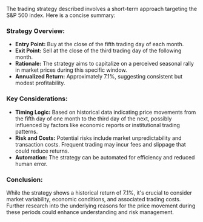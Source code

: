 The trading strategy described involves a short-term approach targeting the S&P 500 index. Here is a concise summary:

### Strategy Overview:
- **Entry Point:** Buy at the close of the fifth trading day of each month.
- **Exit Point:** Sell at the close of the third trading day of the following month.
- **Rationale:** The strategy aims to capitalize on a perceived seasonal rally in market prices during this specific window.
- **Annualized Return:** Approximately 7.1%, suggesting consistent but modest profitability.

### Key Considerations:
- **Timing Logic:** Based on historical data indicating price movements from the fifth day of one month to the third day of the next, possibly influenced by factors like economic reports or institutional trading patterns.
- **Risk and Costs:** Potential risks include market unpredictability and transaction costs. Frequent trading may incur fees and slippage that could reduce returns.
- **Automation:** The strategy can be automated for efficiency and reduced human error.

### Conclusion:
While the strategy shows a historical return of 7.1%, it's crucial to consider market variability, economic conditions, and associated trading costs. Further research into the underlying reasons for the price movement during these periods could enhance understanding and risk management.
